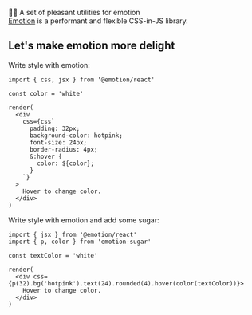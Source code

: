 👩‍🎤 A set of pleasant utilities for emotion  
[Emotion](https://github.com/emotion-js/emotion) is a performant and flexible CSS-in-JS library.

## Let's make emotion more delight

Write style with emotion:

```tsx
import { css, jsx } from '@emotion/react'

const color = 'white'

render(
  <div
    css={css`
      padding: 32px;
      background-color: hotpink;
      font-size: 24px;
      border-radius: 4px;
      &:hover {
        color: ${color};
      }
    `}
  >
    Hover to change color.
  </div>
)
```

Write style with emotion and add some sugar:

```tsx
import { jsx } from '@emotion/react'
import { p, color } from 'emotion-sugar'

const textColor = 'white'

render(
  <div css={p(32).bg('hotpink').text(24).rounded(4).hover(color(textColor))}>
    Hover to change color.
  </div>
)
```
